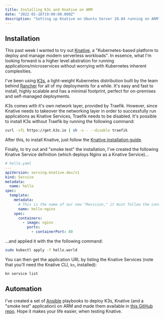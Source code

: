 ```yaml
---
title: Installing K3s and Knative on ARM
date: "2022-01-16T19:00:00.000Z"
description: "Setting up Knative on Ubuntu Server 20.04 running on ARM"
---
```


## Installation

This past week I wanted to try out [Knative](https://knative.dev/docs/), a "Kubernetes-based platform to deploy and manage modern serverless workloads". In essence, what I'm looking forward is a higher level abstration for running applications/microservices without worrying with Kubernetes inherent complexities.

I've been using [K3s](https://k3s.io), a light-weight Kubernetes distribution built by the team behind [Rancher](https://rancher.com) for all of my deployments for a while. It's easy and fast to install, highly scalable and has a minimal footprint, perfect for on-premises and self-managed deployments.

K3s comes with it's own network layer, provided by Traefik. However, since Knative needs to takeover the networking layer in order to successfully run applications as Knative Services, Traefik needs to be disabled. It's possible to install K3s without Traefik by running the following command:

```bash
curl -sfL https://get.k3s.io | sh -s - --disable traefik
```

After this, to install Knative, just follow the [Knative installation guide](https://knative.dev/docs/install/serving/install-serving-with-yaml/).

Finally, to try out and "smoke test" the installation, I've created the following Knative Service definition (which deploys Nginx as a Knative Service)...

```yaml
# hello.yaml
---
apiVersion: serving.knative.dev/v1
kind: Service
metadata:
  name: hello
spec:
  template:
    metadata:
      # This is the name of our new "Revision," it must follow the convention {service-name}-{revision-name}
      name: hello-nginx
    spec:
      containers:
        - image: nginx
          ports:
            - containerPort: 80
```

...and applied it with the the following command:

```bash
sudo kubectl apply -f hello.world
```

You can then get the application URL by listing the Knative Services (note that you'll need the Knative CLI, `kn`, installed):

```bash
kn service list
```

## Automation

I've created a set of [Ansible](https://www.ansible.com) playbooks to deploy K3s, Knative (and a "smoke test" application) on ARM and made them available in [this GitHub repo](https://github.com/aveiga/k3s-knative-arm). Hope it makes your life easier, when testing Knative.
